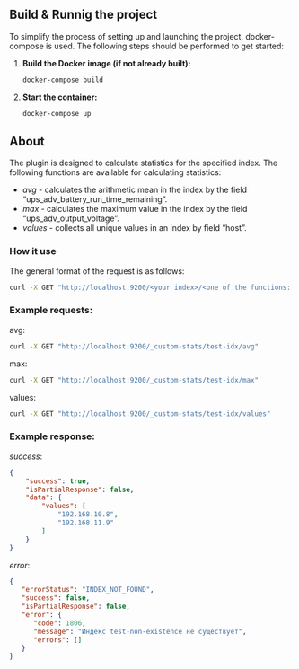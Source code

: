 ## Build & Runnig the project

To simplify the process of setting up and launching the project, docker-compose is used. The following steps should be performed to get started:

1. **Build the Docker image (if not already built):**
   ```bash
   docker-compose build
   ```
2. **Start the container:**
   ```bash
   docker-compose up
   ```
## About
The plugin is designed to calculate statistics for the specified index. 
The following functions are available for calculating statistics:
* _avg_ - calculates the arithmetic mean in the index by the field “ups_adv_battery_run_time_remaining”.
* _max_ - calculates the maximum value in the index by the field “ups_adv_output_voltage”.
* _values_ - collects all unique values ​​in an index by field “host”.

### How it use
The general format of the request is as follows:
```bash
curl -X GET "http://localhost:9200/<your index>/<one of the functions: avg, max, values>"
```
### Example requests:
avg:
```bash
curl -X GET "http://localhost:9200/_custom-stats/test-idx/avg"
```
max:
```bash
curl -X GET "http://localhost:9200/_custom-stats/test-idx/max"
```
values:
```bash
curl -X GET "http://localhost:9200/_custom-stats/test-idx/values"
```
### Example response:
_success_:
```json
{
    "success": true,
    "isPartialResponse": false,
    "data": {
        "values": [
            "192.168.10.8",
            "192.168.11.9"
        ]
    }
}
```
_error_:
```json
{
   "errorStatus": "INDEX_NOT_FOUND",
   "success": false,
   "isPartialResponse": false,
   "error": {
      "code": 1806,
      "message": "Индекс test-non-existence не существует",
      "errors": []
   }
}
```
